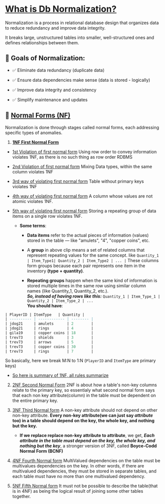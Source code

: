 # [What is Db Normalization?](https://youtu.be/GFQaEYEc8_8?si=93FHnhN5UbVnowdx&t=7)

Normalization is a process in relational database design that organizes data to reduce redundancy and improve data integrity.

It breaks large, unstructured tables into smaller, well-structured ones and defines relationships between them.

## 🎯 Goals of Normalization:

- ✅ Eliminate data redundancy (duplicate data)

- ✅ Ensure data dependencies make sense (data is stored - logically)

- ✅ Improve data integrity and consistency

- ✅ Simplify maintenance and updates

## 🔢 [Normal Forms (NF)](https://youtu.be/GFQaEYEc8_8?si=eBe-WRqUzII68e1e&t=137)

Normalization is done through stages called normal forms, each addressing specific types of anomalies.

1. [**1NF First Normal Form**](https://youtu.be/GFQaEYEc8_8?si=B_SXpp4VU-anfZPA&t=237)

- [1st Violation of first normal form](https://youtu.be/GFQaEYEc8_8?si=Ocy7nmwA6aze4-dP&t=257) Using row order to convey information violates 1NF, as there is no such thing as row order RDBMS
- [2nd Violation of first normal form](https://youtu.be/GFQaEYEc8_8?si=MdAHArESJLhQud2R&t=347) Mixing Data types, within the same column violates 1NF

- [3rd way of violating first normal form](https://youtu.be/GFQaEYEc8_8?si=IQeY505cnFs4EbNQ&t=407) Table without primary keys violates 1NF
- [4th way of violating first normal form](https://youtu.be/GFQaEYEc8_8?si=hcR839mIifn9SuBU&t=467) A column whose values are not atomic violates 1NF.
- [5th way of violating first normal form](https://youtu.be/GFQaEYEc8_8?si=TPAsyEOpRA9d61W7&t=537) Storing a repeating group of data items on a single row violates 1NF.

  - **Some terms**:

    - **Data items** refer to the actual pieces of information (values) stored in the table — like "amulets", "4", "copper coins", etc.
    - A **group** in above clip means a set of related columns that represent repeating values for the same concept.
      like `Quantity_1 | Item_Type1| Quantity_2 | Item_Type2 | ... |`
      These columns form groups because each pair represents one item in the inventory **(type + quantity)**.

    - **Repeating groups** happen when the same kind of information is stored multiple times in the same row using similar column names (like Quantity_1, Quantity_2, etc.).\
       **_So, instead of having rows like this:_** `Quantity_1 | Item_Type_1 | Quantity_2 | Item_Type_2 | ... `\
      **You should have**:

```sql
| PlayerID | ItemType   | Quantity |
| ---------- | ------------ | -------- |
| jdog21     | amulets      | 2        |
| jdog21     | rings        | 4        |
| gila19     | copper coins | 18       |
| trev73     | shields      | 3        |
| trev73     | arrows       | 5        |
| trev73     | copper coins | 30       |
| trev73     | rings        | 7        |

```
So basically, here we break M:N to 1:N (`PlayerID` and `ItemType` are primary keys)

- [So here is summary of 1NF, all rules summarize](https://youtu.be/GFQaEYEc8_8?si=YyK61YMp20xwRzaL&t=597)

2. [2NF Second Normal Form](https://youtu.be/GFQaEYEc8_8?si=Q49cpH4SW8Y39i9M&t=627) 2NF is about how a table's non-key columns relate to the primary key, so essentialy what second normal form says that each non key attribute(column) in the table must be dependent on the entire primary key.

3. [3NF Third Normal form](https://youtu.be/GFQaEYEc8_8?si=hcDhAhvq56vTRWor&t=967) A non-key attribute should not depend on other non-key attribute. **Every non-key attribute(we can just say ***attribute*** too) in a table should depend on the key, the whole key, and nothing but the key.**

    -  **If we replace replace non-key attribute to attribute**, we get, ***Each attribute in the table must depend on the key, the whole key, and nothing but the key***, a stronger version of 3NF, called **Boyce-Codd Normal Form (BCNF)**


4. [4NF Fourth Normal form](https://youtu.be/GFQaEYEc8_8?si=urJkVQsJ95qiEHy1&t=1227)  MultiValued dependencies on the table must be multivalues dependencies on the key. In other words, if there are multivalued dependencies, they must be stored in separate tables, and each table must have no more than one multivalued dependency.

5. [5NF Fifth Normal form](https://youtu.be/GFQaEYEc8_8?si=P8Lo6ekKM3Uf9irN&t=1427) It must not be possible to describe the table(that is in 4NF) as being the logical result of joining some other tables together.
